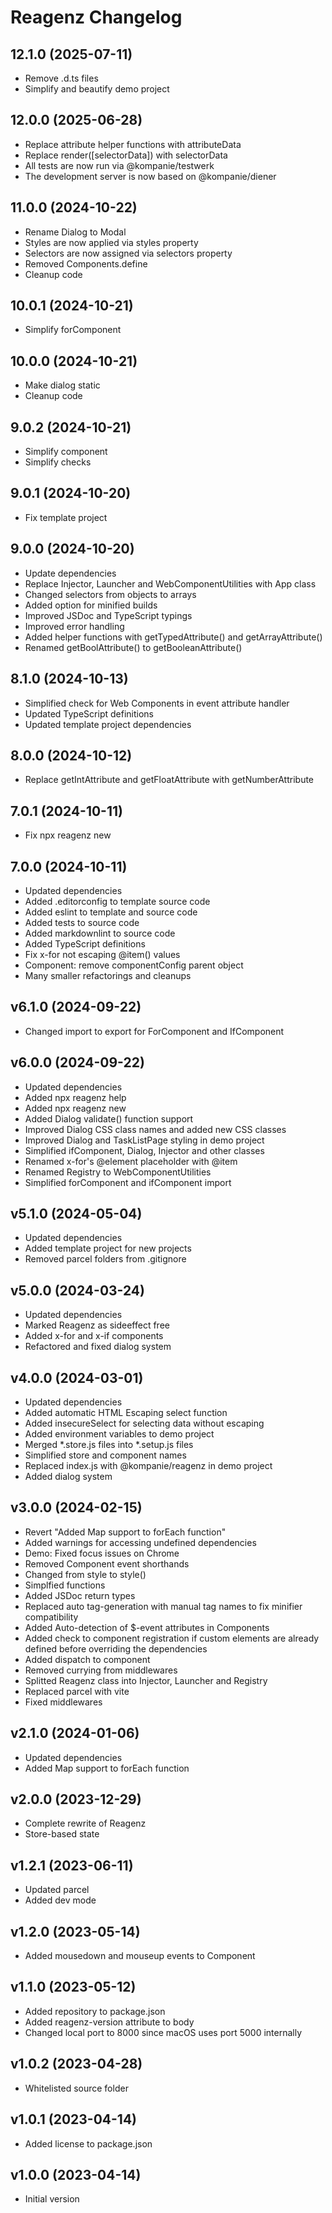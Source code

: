 # Reagenz Changelog

## 12.1.0 (2025-07-11)

* Remove .d.ts files
* Simplify and beautify demo project

## 12.0.0 (2025-06-28)

* Replace attribute helper functions with attributeData
* Replace render([selectorData]) with selectorData
* All tests are now run via @kompanie/testwerk
* The development server is now based on @kompanie/diener

## 11.0.0 (2024-10-22)

* Rename Dialog to Modal
* Styles are now applied via styles property
* Selectors are now assigned via selectors property
* Removed Components.define
* Cleanup code

## 10.0.1 (2024-10-21)

* Simplify forComponent

## 10.0.0 (2024-10-21)

* Make dialog static
* Cleanup code

## 9.0.2 (2024-10-21)

* Simplify component
* Simplify checks

## 9.0.1 (2024-10-20)

* Fix template project

## 9.0.0 (2024-10-20)

* Update dependencies
* Replace Injector, Launcher and WebComponentUtilities with App class
* Changed selectors from objects to arrays
* Added option for minified builds
* Improved JSDoc and TypeScript typings
* Improved error handling
* Added helper functions with getTypedAttribute() and getArrayAttribute()
* Renamed getBoolAttribute() to getBooleanAttribute()

## 8.1.0 (2024-10-13)

* Simplified check for Web Components in event attribute handler
* Updated TypeScript definitions
* Updated template project dependencies

## 8.0.0 (2024-10-12)

* Replace getIntAttribute and getFloatAttribute with getNumberAttribute

## 7.0.1 (2024-10-11)

* Fix npx reagenz new

## 7.0.0 (2024-10-11)

* Updated dependencies
* Added .editorconfig to template source code
* Added eslint to template and source code
* Added tests to source code
* Added markdownlint to source code
* Added TypeScript definitions
* Fix x-for not escaping @item() values
* Component: remove componentConfig parent object
* Many smaller refactorings and cleanups

## v6.1.0 (2024-09-22)

* Changed import to export for ForComponent and IfComponent

## v6.0.0 (2024-09-22)

* Updated dependencies
* Added npx reagenz help
* Added npx reagenz new
* Added Dialog validate() function support
* Improved Dialog CSS class names and added new CSS classes
* Improved Dialog and TaskListPage styling in demo project
* Simplified ifComponent, Dialog, Injector and other classes
* Renamed x-for's @element placeholder with @item
* Renamed Registry to WebComponentUtilities
* Simplified forComponent and ifComponent import

## v5.1.0 (2024-05-04)

* Updated dependencies
* Added template project for new projects
* Removed parcel folders from .gitignore

## v5.0.0 (2024-03-24)

* Updated dependencies
* Marked Reagenz as sideeffect free
* Added x-for and x-if components
* Refactored and fixed dialog system

## v4.0.0 (2024-03-01)

* Updated dependencies
* Added automatic HTML Escaping select function
* Added insecureSelect for selecting data without escaping
* Added environment variables to demo project
* Merged *.store.js files into *.setup.js files
* Simplified store and component names
* Replaced index.js with @kompanie/reagenz in demo project
* Added dialog system

## v3.0.0 (2024-02-15)

* Revert "Added Map support to forEach function"
* Added warnings for accessing undefined dependencies
* Demo: Fixed focus issues on Chrome
* Removed Component event shorthands
* Changed from style to style()
* Simplfied functions
* Added JSDoc return types
* Replaced auto tag-generation with manual tag names to fix minifier compatibility
* Added Auto-detection of $-event attributes in Components
* Added check to component registration if custom elements are already defined before overriding the dependencies
* Added dispatch to component
* Removed currying from middlewares
* Splitted Reagenz class into Injector, Launcher and Registry
* Replaced parcel with vite
* Fixed middlewares

## v2.1.0 (2024-01-06)

* Updated dependencies
* Added Map support to forEach function

## v2.0.0 (2023-12-29)

* Complete rewrite of Reagenz
* Store-based state

## v1.2.1 (2023-06-11)

* Updated parcel
* Added dev mode

## v1.2.0 (2023-05-14)

* Added mousedown and mouseup events to Component

## v1.1.0 (2023-05-12)

* Added repository to package.json
* Added reagenz-version attribute to body
* Changed local port to 8000 since macOS uses port 5000 internally

## v1.0.2 (2023-04-28)

* Whitelisted source folder

## v1.0.1 (2023-04-14)

* Added license to package.json

## v1.0.0 (2023-04-14)

* Initial version

